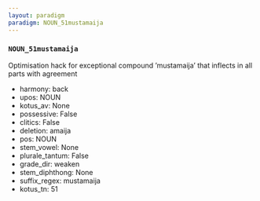 ```yaml
---
layout: paradigm
paradigm: NOUN_51mustamaija
---
```

### ` NOUN_51mustamaija `

Optimisation hack for exceptional compound ’mustamaija’ that inflects in all parts with agreement
* harmony: back
* upos: NOUN
* kotus_av: None
* possessive: False
* clitics: False
* deletion: amaija
* pos: NOUN
* stem_vowel: None
* plurale_tantum: False
* grade_dir: weaken
* stem_diphthong: None
* suffix_regex: mustamaija
* kotus_tn: 51
